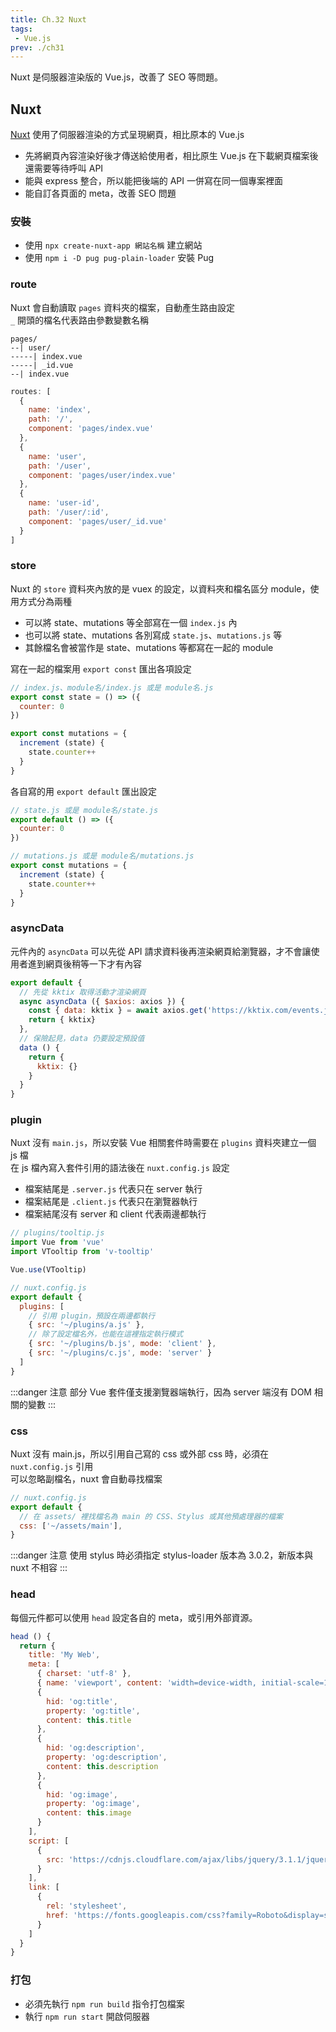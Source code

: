```yaml
--- 
title: Ch.32 Nuxt
tags:
 - Vue.js
prev: ./ch31
---
```

Nuxt 是伺服器渲染版的 Vue.js，改善了 SEO 等問題。
<!-- more -->

## Nuxt
[Nuxt](https://nuxtjs.org/) 使用了伺服器渲染的方式呈現網頁，相比原本的 Vue.js
- 先將網頁內容渲染好後才傳送給使用者，相比原生 Vue.js 在下載網頁檔案後還需要等待呼叫 API
- 能與 express 整合，所以能把後端的 API 一併寫在同一個專案裡面
- 能自訂各頁面的 meta，改善 SEO 問題

### 安裝
- 使用 `npx create-nuxt-app 網站名稱` 建立網站
- 使用 `npm i -D pug pug-plain-loader` 安裝 Pug

### route
Nuxt 會自動讀取 `pages` 資料夾的檔案，自動產生路由設定  
`_` 開頭的檔名代表路由參數變數名稱 
```
pages/
--| user/
-----| index.vue
-----| _id.vue
--| index.vue
```
```js
routes: [
  {
    name: 'index',
    path: '/',
    component: 'pages/index.vue'
  },
  {
    name: 'user',
    path: '/user',
    component: 'pages/user/index.vue'
  },
  {
    name: 'user-id',
    path: '/user/:id',
    component: 'pages/user/_id.vue'
  }
]
```

### store
Nuxt 的 `store` 資料夾內放的是 vuex 的設定，以資料夾和檔名區分 module，使用方式分為兩種
- 可以將 state、mutations 等全部寫在一個 `index.js` 內
- 也可以將 state、mutations 各別寫成 `state.js`、`mutations.js` 等
- 其餘檔名會被當作是 state、mutations 等都寫在一起的 module

寫在一起的檔案用 `export const` 匯出各項設定
```js
// index.js、module名/index.js 或是 module名.js
export const state = () => ({
  counter: 0
})

export const mutations = {
  increment (state) {
    state.counter++
  }
}
```

各自寫的用 `export default` 匯出設定
```js
// state.js 或是 module名/state.js
export default () => ({
  counter: 0
})

// mutations.js 或是 module名/mutations.js
export const mutations = {
  increment (state) {
    state.counter++
  }
}
```

### asyncData
元件內的 `asyncData` 可以先從 API 請求資料後再渲染網頁給瀏覽器，才不會讓使用者進到網頁後稍等一下才有內容  
```js
export default {
  // 先從 kktix 取得活動才渲染網頁
  async asyncData ({ $axios: axios }) {
    const { data: kktix } = await axios.get('https://kktix.com/events.json')
    return { kktix}
  },
  // 保險起見，data 仍要設定預設值
  data () {
    return {
      kktix: {}
    }
  }
}
```

### plugin
Nuxt 沒有 `main.js`，所以安裝 Vue 相關套件時需要在 `plugins` 資料夾建立一個 js 檔  
在 js 檔內寫入套件引用的語法後在 `nuxt.config.js` 設定
- 檔案結尾是 `.server.js` 代表只在 server 執行
- 檔案結尾是 `.client.js` 代表只在瀏覽器執行
- 檔案結尾沒有 server 和 client 代表兩邊都執行
```js
// plugins/tooltip.js
import Vue from 'vue'
import VTooltip from 'v-tooltip'

Vue.use(VTooltip)
```
```js
// nuxt.config.js
export default {
  plugins: [
    // 引用 plugin，預設在兩邊都執行
    { src: '~/plugins/a.js' },
    // 除了設定檔名外，也能在這裡指定執行模式
    { src: '~/plugins/b.js', mode: 'client' },
    { src: '~/plugins/c.js', mode: 'server' }
  ]
}
```
:::danger 注意
部分 Vue 套件僅支援瀏覽器端執行，因為 server 端沒有 DOM 相關的變數
:::

### css
Nuxt 沒有 main.js，所以引用自己寫的 css 或外部 css 時，必須在 `nuxt.config.js` 引用  
可以忽略副檔名，nuxt 會自動尋找檔案
```js
// nuxt.config.js
export default {
  // 在 assets/ 裡找檔名為 main 的 CSS、Stylus 或其他預處理器的檔案
  css: ['~/assets/main'],
}
```
:::danger 注意
使用 stylus 時必須指定 stylus-loader 版本為 3.0.2，新版本與 nuxt 不相容
:::

### head
每個元件都可以使用 `head` 設定各自的 meta，或引用外部資源。  
```js
head () {
  return {
    title: 'My Web',
    meta: [
      { charset: 'utf-8' },
      { name: 'viewport', content: 'width=device-width, initial-scale=1' },
      {
        hid: 'og:title',
        property: 'og:title',
        content: this.title
      },
      {
        hid: 'og:description',
        property: 'og:description',
        content: this.description
      },
      {
        hid: 'og:image',
        property: 'og:image',
        content: this.image
      }
    ],
    script: [
      {
        src: 'https://cdnjs.cloudflare.com/ajax/libs/jquery/3.1.1/jquery.min.js'
      }
    ],
    link: [
      {
        rel: 'stylesheet',
        href: 'https://fonts.googleapis.com/css?family=Roboto&display=swap'
      }
    ]
  }
}
```

### 打包
- 必須先執行 `npm run build` 指令打包檔案
- 執行 `npm run start` 開啟伺服器
